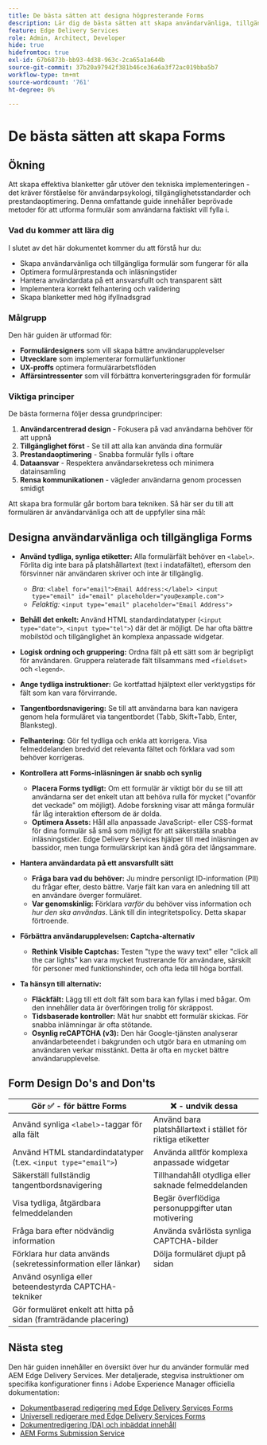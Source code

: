 ```yaml
---
title: De bästa sätten att designa högpresterande Forms
description: Lär dig de bästa sätten att skapa användarvänliga, tillgängliga och högpresterande formulär med AEM Forms. Förbättra datakvaliteten, användarupplevelsen och antalet lyckade ansökningar.
feature: Edge Delivery Services
role: Admin, Architect, Developer
hide: true
hidefromtoc: true
exl-id: 67b6873b-bb93-4d38-963c-2ca65a1a644b
source-git-commit: 37b20a97942f381b46ce36a6a3f72ac019bba5b7
workflow-type: tm+mt
source-wordcount: '761'
ht-degree: 0%

---
```


# De bästa sätten att skapa Forms

## Ökning

Att skapa effektiva blanketter går utöver den tekniska implementeringen - det kräver förståelse för användarpsykologi, tillgänglighetsstandarder och prestandaoptimering. Denna omfattande guide innehåller beprövade metoder för att utforma formulär som användarna faktiskt vill fylla i.

### Vad du kommer att lära dig

I slutet av det här dokumentet kommer du att förstå hur du:

* Skapa användarvänliga och tillgängliga formulär som fungerar för alla
* Optimera formulärprestanda och inläsningstider
* Hantera användardata på ett ansvarsfullt och transparent sätt
* Implementera korrekt felhantering och validering
* Skapa blanketter med hög ifyllnadsgrad

### Målgrupp

Den här guiden är utformad för:

* **Formulärdesigners** som vill skapa bättre användarupplevelser
* **Utvecklare** som implementerar formulärfunktioner
* **UX-proffs** optimera formulärarbetsflöden
* **Affärsintressenter** som vill förbättra konverteringsgraden för formulär

### Viktiga principer

De bästa formerna följer dessa grundprinciper:

1. **Användarcentrerad design** - Fokusera på vad användarna behöver för att uppnå
2. **Tillgänglighet först** - Se till att alla kan använda dina formulär
3. **Prestandaoptimering** - Snabba formulär fylls i oftare
4. **Dataansvar** - Respektera användarsekretess och minimera datainsamling
5. **Rensa kommunikationen** - vägleder användarna genom processen smidigt

Att skapa bra formulär går bortom bara tekniken. Så här ser du till att formulären är användarvänliga och att de uppfyller sina mål:

## Designa användarvänliga och tillgängliga Forms

* **Använd tydliga, synliga etiketter:** Alla formulärfält behöver en `<label>`. Förlita dig inte bara på platshållartext (text i indatafältet), eftersom den försvinner när användaren skriver och inte är tillgänglig.
   * *Bra:* `<label for="email">Email Address:</label> <input type="email" id="email" placeholder="you@example.com">`
   * *Felaktig:* `<input type="email" placeholder="Email Address">`
* **Behåll det enkelt:** Använd HTML standardindatatyper (`<input type="date">`, `<input type="tel">`) där det är möjligt. De har ofta bättre mobilstöd och tillgänglighet än komplexa anpassade widgetar.
* **Logisk ordning och gruppering:** Ordna fält på ett sätt som är begripligt för användaren. Gruppera relaterade fält tillsammans med `<fieldset>` och `<legend>`.
* **Ange tydliga instruktioner:** Ge kortfattad hjälptext eller verktygstips för fält som kan vara förvirrande.
* **Tangentbordsnavigering:** Se till att användarna bara kan navigera genom hela formuläret via tangentbordet (Tabb, Skift+Tabb, Enter, Blanksteg).
* **Felhantering:** Gör fel tydliga och enkla att korrigera. Visa felmeddelanden bredvid det relevanta fältet och förklara vad som behöver korrigeras.

* **Kontrollera att Forms-inläsningen är snabb och synlig**

   * **Placera Forms tydligt:** Om ett formulär är viktigt bör du se till att användarna ser det enkelt utan att behöva rulla för mycket (&quot;ovanför det veckade&quot; om möjligt). Adobe forskning visar att många formulär får låg interaktion eftersom de är dolda.
   * **Optimera Assets:** Håll alla anpassade JavaScript- eller CSS-format för dina formulär så små som möjligt för att säkerställa snabba inläsningstider. Edge Delivery Services hjälper till med inläsningen av bassidor, men tunga formulärskript kan ändå göra det långsammare.

* **Hantera användardata på ett ansvarsfullt sätt**
   * **Fråga bara vad du behöver:** Ju mindre personligt ID-information (PII) du frågar efter, desto bättre. Varje fält kan vara en anledning till att en användare överger formuläret.
   * **Var genomskinlig:** Förklara *varför* du behöver viss information och *hur den ska användas*. Länk till din integritetspolicy. Detta skapar förtroende.

* **Förbättra användarupplevelsen: Captcha-alternativ**

   * **Rethink Visible Captchas:** Testen &quot;type the wavy text&quot; eller &quot;click all the car lights&quot; kan vara mycket frustrerande för användare, särskilt för personer med funktionshinder, och ofta leda till höga bortfall.

* **Ta hänsyn till alternativ:**
   * **Fläckfält:** Lägg till ett dolt fält som bara kan fyllas i med bågar. Om den innehåller data är överföringen trolig för skräppost.
   * **Tidsbaserade kontroller:** Mät hur snabbt ett formulär skickas. För snabba inlämningar är ofta stötande.
   * **Osynlig reCAPTCHA (v3):** Den här Google-tjänsten analyserar användarbeteendet i bakgrunden och utgör bara en utmaning om användaren verkar misstänkt. Detta är ofta en mycket bättre användarupplevelse.

## Form Design Do&#39;s and Don&#39;ts

| Gör ✅ - för bättre Forms | ❌ - undvik dessa |
|----------------------------------------------------------------------|------------------------------------------------------------------|
| Använd synliga `<label>`-taggar för alla fält | Använd bara platshållartext i stället för riktiga etiketter |
| Använd HTML standardindatatyper (t.ex. `<input type="email">`) | Använda alltför komplexa anpassade widgetar |
| Säkerställ fullständig tangentbordsnavigering | Tillhandahåll otydliga eller saknade felmeddelanden |
| Visa tydliga, åtgärdbara felmeddelanden | Begär överflödiga personuppgifter utan motivering |
| Fråga bara efter nödvändig information | Använda svårlösta synliga CAPTCHA-bilder |
| Förklara hur data används (sekretessinformation eller länkar) | Dölja formuläret djupt på sidan |
| Använd osynliga eller beteendestyrda CAPTCHA-tekniker |                                                                  |
| Gör formuläret enkelt att hitta på sidan (framträdande placering) |                                                                  |


## Nästa steg

Den här guiden innehåller en översikt över hur du använder formulär med AEM Edge Delivery Services. Mer detaljerade, stegvisa instruktioner om specifika konfigurationer finns i Adobe Experience Manager officiella dokumentation:

* [Dokumentbaserad redigering med Edge Delivery Services Forms](/help/edge/docs/forms/tutorial.md)
* [Universell redigerare med Edge Delivery Services Forms](/help/edge/docs/forms/universal-editor/overview-universal-editor-for-edge-delivery-services-for-forms.md)
* [Dokumentredigering (DA) och inbäddat innehåll](https://www.aem.live/developer/da-tutorial)
* [AEM Forms Submission Service](/help/edge/docs/forms/configure-submission-action-for-eds-forms.md)

